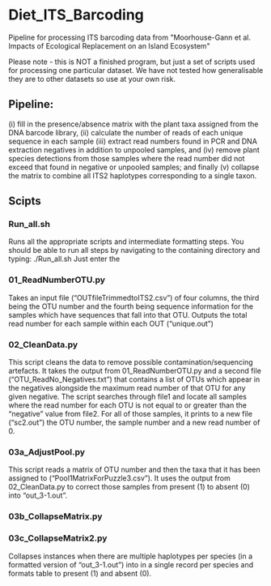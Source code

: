 # Diet_ITS_Barcoding
Pipeline for processing ITS barcoding data from "Moorhouse-Gann et al. Impacts of Ecological Replacement on an Island Ecosystem"

Please note - this is NOT a finished program, but just a set of scripts used for processing one particular dataset. We have not tested how generalisable they are to other datasets so use at your own risk. 

## Pipeline:
(i) fill in the presence/absence matrix with the plant taxa assigned from the DNA barcode library, 
(ii) calculate the number of reads of each unique sequence in each sample 
(iii) extract read numbers found in PCR and DNA extraction negatives in addition to unpooled samples, and 
(iv) remove plant species detections from those samples where the read number did not exceed that found in negative or unpooled samples; and finally 
(v) collapse the matrix to combine all ITS2 haplotypes corresponding to a single taxon.

## Scipts

### Run_all.sh
Runs all the appropriate scripts and intermediate formatting steps. You should be able to run all steps by navigating to the containing directory and typing:
./Run_all.sh
Just enter the 

### 01_ReadNumberOTU.py

Takes an input file (“OUTfileTrimmedtoITS2.csv”) of four columns, the third being the OTU number and the fourth being sequence information for the samples which have sequences that fall into that OTU. Outputs the total read number for each sample within each OUT (“unique.out”)

### 02_CleanData.py

This script cleans the data to remove possible contamination/sequencing artefacts. It takes the output from 01_ReadNumberOTU.py and a second file (“OTU_ReadNo_Negatives.txt”) that contains a list of OTUs which appear in the negatives alongside the maximum read number of that OTU for any given negative. The script searches through file1 and locate all samples where the read number for each OTU is not equal to or greater than the “negative” value from file2. For all of those samples, it prints to a new file (“sc2.out”) the OTU number, the sample number and a new read number of 0.

### 03a_AdjustPool.py

This script reads a matrix of OTU number and then the taxa that it has been assigned to (“Pool1MatrixForPuzzle3.csv”). It uses the output from 02_CleanData.py to correct those samples from present (1) to absent (0) into “out_3-1.out”.

### 03b_CollapseMatrix.py
### 03c_CollapseMatrix2.py

Collapses instances when there are multiple haplotypes per species (in a formatted version of  “out_3-1.out”) into in a single record per species and formats table to present (1) and absent (0).
